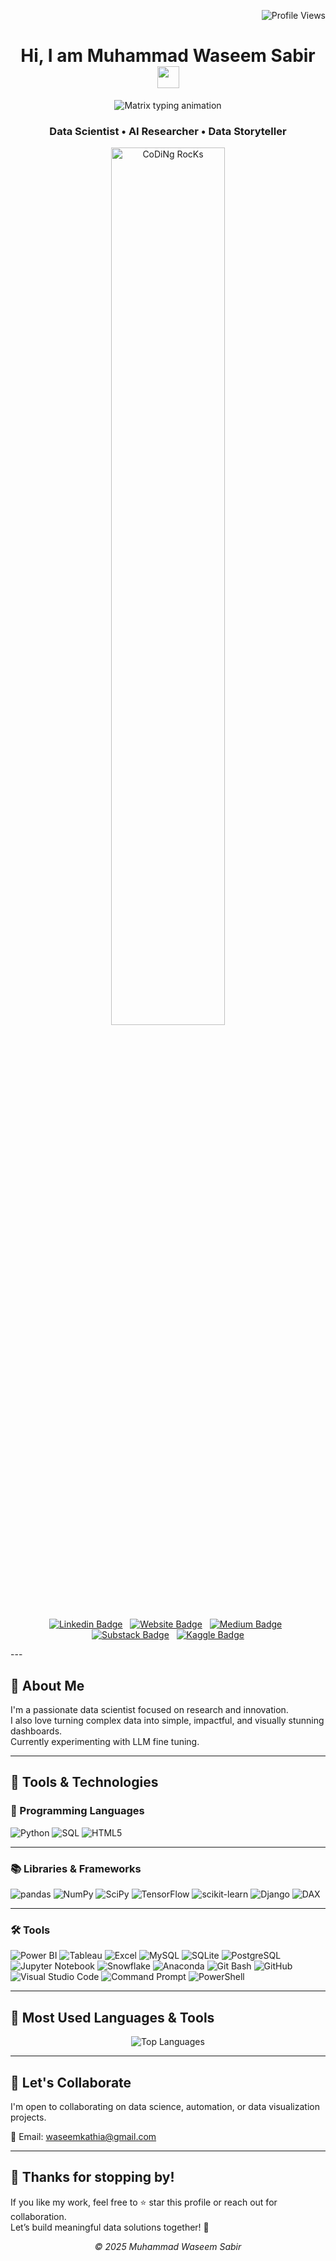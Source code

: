 <!-- Profile views top-right -->
<p align="right">
  <img src="https://komarev.com/ghpvc/?username=dataspieler12345&label=Profile%20views&color=0e75b6&style=flat" alt="Profile Views" />
</p>

<!-- Header -->
<h1 align="center"> Hi, I am Muhammad Waseem Sabir
 <img
      src="https://media.giphy.com/media/hvRJCLFzcasrR4ia7z/giphy.gif"
      width="35"
    />
</h1>

<!-- Matrix-style animated intro -->
<p align="center">
  <img src="https://readme-typing-svg.demolab.com?font=Fira+Code&weight=500&size=20&pause=1000&color=39FF14&center=true&vCenter=true&width=420&lines=I+love+Data;I+love+coding+from+home+%F0%9F%92%BB+%F0%9F%8F%A0" alt="Matrix typing animation" />
</p>

<!-- Subtitle with Germany flag -->
<h3 align="center">
  Data Scientist • AI Researcher  • Data Storyteller
</h3>

<!-- Workspace image -->
<div align ="center">
<img src="https://github.com/SP-XD/SP-XD/blob/main/images/dev-working_rounded.gif?raw=true" href="https://github.com/sp-xd" alt="CoDiNg RocKs"  width="60%"/><br>
</div>

<div align="center">

[![Linkedin Badge](https://img.shields.io/badge/-LinkedIn-0e76a8?style=flat-square&logo=Linkedin&logoColor=white&logoWidth=25)](https://www.linkedin.com/in/waseemkathia/) &nbsp;
[![Website Badge](https://img.shields.io/badge/Website-3b5998?style=flat-square&logo=google-chrome&logoColor=white&logoWidth=25)](https://waseemkathia.github.io/) &nbsp;
[![Medium Badge](https://img.shields.io/badge/medium-%2312100E.svg?&style=flat-square&logo=medium&logoColor=white&logoWidth=25)](https://medium.com/@waseem.kathia) &nbsp;
[![Substack Badge](https://img.shields.io/badge/-Substack-FF6719?style=flat-square&logo=substack&logoColor=white&logoWidth=25)](https://waseemkathia.substack.com) &nbsp;
[![Kaggle Badge](https://img.shields.io/badge/-Kaggle-20BEFF?style=flat-square&logo=kaggle&logoColor=white&logoWidth=25)](https://www.kaggle.com/waseemkathia)

</div>
---

## 🧠 About Me

I'm a passionate data scientist focused on research and innovation.  
I also love turning complex data into simple, impactful, and visually stunning dashboards.  
Currently experimenting with LLM fine tuning.

---
## 💼 Tools & Technologies

### 🐍 Programming Languages
![Python](https://img.shields.io/badge/Python-3776AB?style=for-the-badge&logo=python&logoColor=white)
![SQL](https://img.shields.io/badge/SQL-025E8C?style=for-the-badge&logo=postgresql&logoColor=white)
![HTML5](https://img.shields.io/badge/HTML5-E34F26?style=for-the-badge&logo=html5&logoColor=white)

---

### 📚 Libraries & Frameworks
![pandas](https://img.shields.io/badge/pandas-150458?style=for-the-badge&logo=pandas&logoColor=white)
![NumPy](https://img.shields.io/badge/NumPy-013243?style=for-the-badge&logo=numpy&logoColor=white)
![SciPy](https://img.shields.io/badge/SciPy-8CAAE6?style=for-the-badge&logo=scipy&logoColor=white)
![TensorFlow](https://img.shields.io/badge/TensorFlow-FF6F00?style=for-the-badge&logo=tensorflow&logoColor=white)
![scikit-learn](https://img.shields.io/badge/scikit--learn-F7931E?style=for-the-badge&logo=scikit-learn&logoColor=white)
![Django](https://img.shields.io/badge/Django-092E20?style=for-the-badge&logo=django&logoColor=white)
![DAX](https://img.shields.io/badge/DAX-117A65?style=for-the-badge&logo=data&logoColor=white)

---

### 🛠️ Tools
![Power BI](https://img.shields.io/badge/Power%20BI-F2C811?style=for-the-badge&logo=powerbi&logoColor=black)
![Tableau](https://img.shields.io/badge/Tableau-E97627?style=for-the-badge&logo=tableau&logoColor=white)
![Excel](https://img.shields.io/badge/Excel-217346?style=for-the-badge&logo=microsoft-excel&logoColor=white)
![MySQL](https://img.shields.io/badge/MySQL-4479A1?style=for-the-badge&logo=mysql&logoColor=white)
![SQLite](https://img.shields.io/badge/SQLite-003B57?style=for-the-badge&logo=sqlite&logoColor=white)
![PostgreSQL](https://img.shields.io/badge/PostgreSQL-336791?style=for-the-badge&logo=postgresql&logoColor=white)
![Jupyter Notebook](https://img.shields.io/badge/Jupyter%20Notebook-F37626?style=for-the-badge&logo=jupyter&logoColor=white)
![Snowflake](https://img.shields.io/badge/Snowflake-29B5E8?style=for-the-badge&logo=snowflake&logoColor=white)
![Anaconda](https://img.shields.io/badge/Anaconda-44A833?style=for-the-badge&logo=anaconda&logoColor=white)
![Git Bash](https://img.shields.io/badge/Git%20Bash-4EAA25?style=for-the-badge&logo=git&logoColor=white)
![GitHub](https://img.shields.io/badge/GitHub-181717?style=for-the-badge&logo=github&logoColor=white)
![Visual Studio Code](https://img.shields.io/badge/VS%20Code-007ACC?style=for-the-badge&logo=visualstudiocode&logoColor=white)
![Command Prompt](https://img.shields.io/badge/Command%20Prompt-000000?style=for-the-badge&logo=windows&logoColor=white)
![PowerShell](https://img.shields.io/badge/PowerShell-5391FE?style=for-the-badge&logo=powershell&logoColor=white)


<!-- ## 🚀 Currently Working On

- Animated custom visuals in Power BI using HTML + JS 🎯  
- Interactive dashboards for operational KPIs 📊  
- Automating reports using Python + SQL 🔄 -->

<!-- ---

## 📈 GitHub Stats

<!-- 📊 Tarjeta de resumen con eventos y curva de contribuciones -->
<!-- <p align="center">
  <img src="https://github-profile-summary-cards.vercel.app/api/cards/profile-details?username=dataspieler12345&theme=tokyonight" alt="Profile Summary Card" width="820" />
</p> -->

---

## 🧰 Most Used Languages & Tools

<p align="center">
  <img src="https://github-readme-stats.vercel.app/api/top-langs/?username=dataspieler12345&layout=compact&theme=tokyonight&hide_border=true&card_width=300" alt="Top Languages" />
</p>

---

## 🤝 Let's Collaborate

I'm open to collaborating on data science, automation, or data visualization projects.

📩 Email: [waseemkathia@gmail.com](mailto:yoursocialmediacontact@gmail.com)  

<!-- ## 🎯 Fun Fact

> Sometimes my dashboards take longer to design than to analyze… but every pixel is worth it! 😄 -->

---
## 🙏 Thanks for stopping by!

If you like my work, feel free to ⭐ star this profile or reach out for collaboration.  
Let’s build meaningful data solutions together! 🚀

<p align="center"><em>© 2025 Muhammad Waseem Sabir</em></p>
